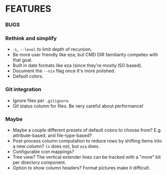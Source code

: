 # FEATURES

### BUGS

### Rethink and simplify
- `-L`, `--level` to limit depth of recursion.
- Be more user friendly like eza; but CMD DIR familiarity competes with that goal.
- Built in date formats like eza (since they're mostly ISO based).
- Document the `--nix` flag once it's more polished.
- Default colors.

### Git integration
- Ignore files per `.gitignore`.
- Git status column for files.  Be very careful about performance!

### Maybe
- Maybe a couple different presets of default colors to choose from?  E.g. attribute-based, and file-type-based?
- Post-process column computation to reduce rows by shifting items into a new
  column?  `ls` does not, but `eza` does.
- Configurable icon mappings?
- Tree view?  The vertical extender lines can be tracked with a "more" bit per directory component.
- Option to show column headers?  Format pictures make it difficult.

